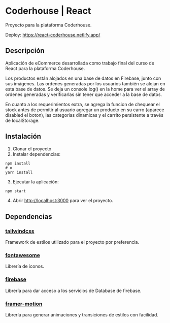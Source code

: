 # Coderhouse | React

Proyecto para la plataforma Coderhouse.

Deploy: https://react-coderhouse.netlify.app/

## Descripción

Aplicación de eCommerce desarrollada como trabajo final del curso de React para la plataforma Coderhouse.

Los productos están alojados en una base de datos en Firebase, junto con sus imágenes. Las ordenes generadas
por los usuarios también se alojan en esta base de datos. Se deja un console.log() en la home para ver el array
de ordenes generadas y verificarlas sin tener que acceder a la base de datos.

En cuanto a los requerimientos extra, se agrega la funcion de chequear el stock antes de permitir al usuario agregar
un producto en su carro (aparece disabled el boton), las categorias dinamicas y el carrito persistente a través de localStorage.

## Instalación

1) Clonar el proyecto
2) Instalar dependencias:

```
npm install
# o
yarn install
```

3) Ejecutar la aplicación:

```bash
npm start
```

4) Abrir [http://localhost:3000](http://localhost:3000) para ver el proyecto.

## Dependencias

### [tailwindcss](https://www.npmjs.com/package/tailwindcss)
   Framework de estilos utilizado para el proyecto por preferencia.

### [fontawesome](https://fontawesome.com/)
   Librería de íconos.

### [firebase](https://www.npmjs.com/package/firebase)
   Librería para dar acceso a los servicios de Database de firebase.
  
### [framer-motion](https://www.npmjs.com/package/framer-motion)
   Librería para generar animaciones y transiciones de estilos con facilidad.









